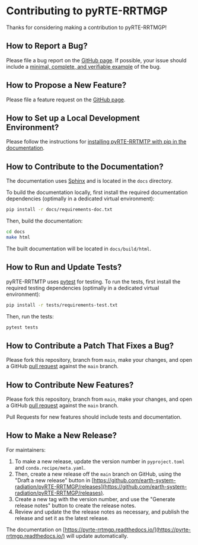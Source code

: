 # Contributing to pyRTE-RRTMGP

Thanks for considering making a contribution to pyRTE-RRTMGP!

## How to Report a Bug?

Please file a bug report on the [GitHub page](https://github.com/earth-system-radiation/pyRTE-RRTMGP/issues/new/choose).
If possible, your issue should include a [minimal, complete, and verifiable example](https://stackoverflow.com/help/mcve) of the bug.

## How to Propose a New Feature?

Please file a feature request on the [GitHub page](https://github.com/earth-system-radiation/pyRTE-RRTMGP/issues/new/choose).

## How to Set up a Local Development Environment?

Please follow the instructions for [installing pyRTE-RRTMTP with pip in the documentation](https://pyrte-rrtmgp.readthedocs.io/en/latest/user_guide/installation.html).

## How to Contribute to the Documentation?

The documentation uses [Sphinx](https://www.sphinx-doc.org/en/master/) and is located in the `docs` directory.

To build the documentation locally, first install the required documentation dependencies (optimally in a dedicated virtual environment):

```bash
pip install -r docs/requirements-doc.txt
```

Then, build the documentation:

```bash
cd docs
make html
```

The built documentation will be located in `docs/build/html`.

## How to Run and Update Tests?

pyRTE-RRTMTP uses [pytest](https://docs.pytest.org/en/stable/) for testing. To run the tests, first install the required testing dependencies (optimally in a dedicated virtual environment):

```bash
pip install -r tests/requirements-test.txt
```

Then, run the tests:

```bash
pytest tests
```

## How to Contribute a Patch That Fixes a Bug?

Please fork this repository, branch from `main`, make your changes, and open a
GitHub [pull request](https://github.com/earth-system-radiation/pyRTE-RRTMTP/pulls)
against the `main` branch.

## How to Contribute New Features?

Please fork this repository, branch from `main`, make your changes, and open a
GitHub [pull request](https://github.com/earth-system-radiation/pyRTE-RRTMTP/pulls)
against the `main` branch.

Pull Requests for new features should include tests and documentation.

## How to Make a New Release?

For maintainers:

1. To make a new release, update the version number in `pyproject.toml` and `conda.recipe/meta.yaml`.
2. Then, create a new release off the `main` branch on GitHub, using the "Draft a new release" button in [https://github.com/earth-system-radiation/pyRTE-RRTMGP/releases](https://github.com/earth-system-radiation/pyRTE-RRTMGP/releases).
3. Create a new tag with the version number, and use the "Generate release notes" button to create the release notes.
4. Review and update the the release notes as necessary, and publish the release and set it as the latest release.

The documentation on [https://pyrte-rrtmgp.readthedocs.io/](https://pyrte-rrtmgp.readthedocs.io/) will update automatically.
